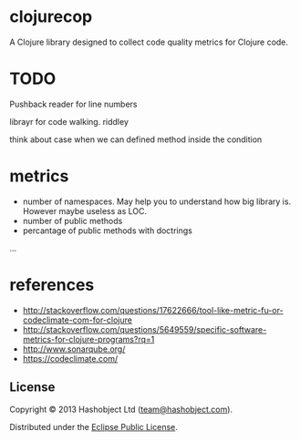 # clojurecop

A Clojure library designed to collect code quality metrics for Clojure code.



# TODO

Pushback reader for line numbers

librayr for code walking. riddley

think about case when we can defined method inside the condition


# metrics


  * number of namespaces. May help you to understand how big library is. However maybe useless as LOC.
  * number of public methods
  * percantage of public methods with doctrings

  ...


# references

  * http://stackoverflow.com/questions/17622666/tool-like-metric-fu-or-codeclimate-com-for-clojure
  * http://stackoverflow.com/questions/5649559/specific-software-metrics-for-clojure-programs?rq=1
  * http://www.sonarqube.org/
  * https://codeclimate.com/


## License

Copyright © 2013 Hashobject Ltd (team@hashobject.com).

Distributed under the [Eclipse Public License](http://opensource.org/licenses/eclipse-1.0).
